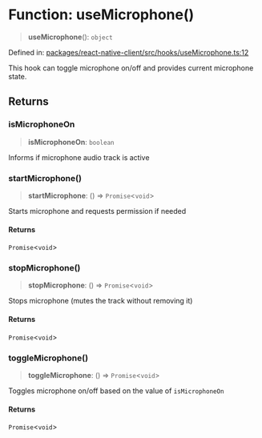 # Function: useMicrophone()

> **useMicrophone**(): `object`

Defined in: [packages/react-native-client/src/hooks/useMicrophone.ts:12](https://github.com/fishjam-cloud/mobile-client-sdk/blob/76d05a6e62b137b02043a8a00ca762ff218a64b5/packages/react-native-client/src/hooks/useMicrophone.ts#L12)

This hook can toggle microphone on/off and provides current microphone state.

## Returns

### isMicrophoneOn

> **isMicrophoneOn**: `boolean`

Informs if microphone audio track is active

### startMicrophone()

> **startMicrophone**: () => `Promise`\<`void`\>

Starts microphone and requests permission if needed

#### Returns

`Promise`\<`void`\>

### stopMicrophone()

> **stopMicrophone**: () => `Promise`\<`void`\>

Stops microphone (mutes the track without removing it)

#### Returns

`Promise`\<`void`\>

### toggleMicrophone()

> **toggleMicrophone**: () => `Promise`\<`void`\>

Toggles microphone on/off based on the value of `isMicrophoneOn`

#### Returns

`Promise`\<`void`\>
